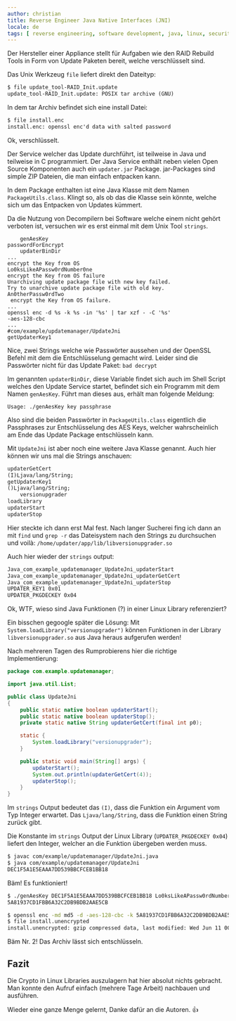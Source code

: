 ```yaml
---
author: christian
title: Reverse Engineer Java Native Interfaces (JNI)
locale: de
tags: [ reverse engineering, software development, java, linux, security ]
---
```


Der Hersteller einer Appliance stellt für Aufgaben wie den RAID Rebuild Tools in Form von Update Paketen bereit,
welche verschlüsselt sind.

Das Unix Werkzeug `file` liefert direkt den Dateityp:

```txt
$ file update_tool-RAID_Init.update
update_tool-RAID_Init.update: POSIX tar archive (GNU)
```

In dem tar Archiv befindet sich eine install Datei:

```txt
$ file install.enc
install.enc: openssl enc'd data with salted password
```

Ok, verschlüsselt. 

Der Service welcher das Update durchführt, ist teilweise in Java und teilweise in C programmiert.
Der Java Service enthält neben vielen Open Source Komponenten auch ein `updater.jar` Package.
jar-Packages sind simple ZIP Dateien, die man einfach entpacken kann.

In dem Package enthalten ist eine Java Klasse mit dem Namen `PackageUtils.class`. Klingt so,
als ob das die Klasse sein könnte, welche sich um das Entpacken von Updates kümmert.

Da die Nutzung von Decompilern bei Software welche einem nicht gehört verboten ist, versuchen
wir es erst einmal mit dem Unix Tool `strings`.

```
	genAesKey
passwordForEncrypt
	updaterBinDir
...
encrypt the Key from OS
Lo0ksLikeAPassw0rdNumber0ne
encrypt the Key from OS failure
Unarchiving update package file with new key failed.
Try to unarchive update package file with old key.
An0therPassw0rdTwo
 encrypt the Key from OS failure.
...
openssl enc -d %s -k %s -in '%s' | tar xzf - -C '%s'
-aes-128-cbc
...
#com/example/updatemanager/UpdateJni
getUpdaterKey1
```

Nice, zwei Strings welche wie Passwörter aussehen und der OpenSSL Befehl mit dem die Entschlüsselung gemacht wird.
Leider sind die Passwörter nicht für das Update Paket: `bad decrypt`

Im genannten `updaterBinDir`, diese Variable findet sich auch im Shell Script welches den Update Service startet,
befindet sich ein Programm mit dem Namen `genAesKey`. Führt man dieses aus, erhält man folgende Meldung:

```
Usage: ./genAesKey key passphrase
```

Also sind die beiden Passwörter in `PackageUtils.class` eigentlich die Passphrases zur Entschlüsselung des
AES Keys, welcher wahrscheinlich am Ende das Update Package entschlüsseln kann.

Mit `UpdateJni` ist aber noch eine weitere Java Klasse genannt. Auch hier können wir uns mal die Strings
anschauen:

```txt
updaterGetCert
(I)Ljava/lang/String;
getUpdaterKey1
()Ljava/lang/String;
	versionupgrader
loadLibrary
updaterStart
updaterStop
```

Hier steckte ich dann erst Mal fest. Nach langer Sucherei fing ich dann an mit `find` und `grep -r`
das Dateisystem nach den Strings zu durchsuchen und voilà: `/home/updater/app/lib/libversionupgrader.so`

Auch hier wieder der `strings` output:

```txt
Java_com_example_updatemanager_UpdateJni_updaterStart
Java_com_example_updatemanager_UpdateJni_updaterGetCert
Java_com_example_updatemanager_UpdateJni_updaterStop
UPDATER_KEY1 0x01
UPDATER_PKGDECKEY 0x04
```

Ok, WTF, wieso sind Java Funktionen (?) in einer Linux Library referenziert? 

Ein bisschen gegoogle später die Lösung: Mit `System.loadLibrary("versionupgrader")`
können Funktionen in der Library `libversionupgrader.so` aus Java heraus aufgerufen werden!

Nach mehreren Tagen des Rumprobierens hier die richtige Implementierung:

```java
package com.example.updatemanager;

import java.util.List;

public class UpdateJni
{
    public static native boolean updaterStart();
    public static native boolean updaterStop();
    private static native String updaterGetCert(final int p0);

    static {
        System.loadLibrary("versionupgrader");
    }

    public static void main(String[] args) {
        updaterStart();
        System.out.println(updaterGetCert(4));
        updaterStop();
    }
}
```

Im `strings` Output bedeutet das `(I)`, dass die Funktion ein Argument vom Typ Integer erwartet.
Das `Ljava/lang/String`, dass die Funktion einen String zurück gibt.

Die Konstante im `strings` Output der Linux Library (`UPDATER_PKGDECKEY 0x04`) liefert den Integer,
welcher an die Funktion übergeben werden muss.

```txt
$ javac com/example/updatemanager/UpdateJni.java
$ java com/example/updatemanager/UpdateJni
DEC1F5A1E5EAAA7DD539BBCFCEB1BB18
```

Bäm! Es funktioniert!

```sh
$ ./genAesKey DEC1F5A1E5EAAA7DD539BBCFCEB1BB18 Lo0ksLikeAPassw0rdNumber0ne
5A81937CD1FBB6A32C2DB9BDB2AAE5CB

$ openssl enc -md md5 -d -aes-128-cbc -k 5A81937CD1FBB6A32C2DB9BDB2AAE5CB -in install.enc > install.unencrypted
$ file install.unencrypted
install.unencrypted: gzip compressed data, last modified: Wed Jun 11 00:54:04 2019, from Unix, original size modulo 2^32 163840
```

Bäm Nr. 2! Das Archiv lässt sich entschlüsseln.

## Fazit

Die Crypto in Linux Libraries auszulagern hat hier absolut nichts gebracht. Man konnte den Aufruf einfach
(mehrere Tage Arbeit) nachbauen und ausführen.

Wieder eine ganze Menge gelernt, Danke dafür an die Autoren. 👍
